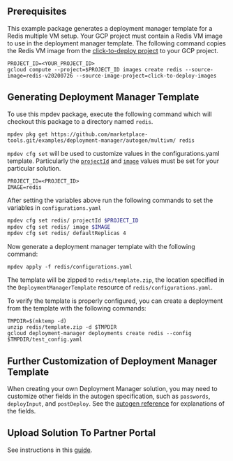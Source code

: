 ## Prerequisites

This example package generates a deployment manager template for a Redis 
multiple VM setup. Your GCP project must contain a Redis VM image to use in the
deployment manager template. The following command copies the Redis VM image
from the
[click-to-deploy project](https://github.com/GoogleCloudPlatform/click-to-deploy)
to your GCP project.

```
PROJECT_ID=<YOUR_PROJECT_ID>
gcloud compute --project=$PROJECT_ID images create redis --source-image=redis-v20200726 --source-image-project=click-to-deploy-images
```

## Generating Deployment Manager Template

To use this mpdev package, execute the following command which will checkout this
package to a directory named `redis`.

```
mpdev pkg get https://github.com/marketplace-tools.git/examples/deployment-manager/autogen/multivm/ redis
```

`mpdev cfg set` will be used to customize values in the 
configurations.yaml template. Particularly the
[`projectId`](https://github.com/GoogleCloudPlatform/marketplace-tools/trees/master/docs/autogen-reference.md#cloud.deploymentmanager.autogen.ImageSpec)
and [`image`](https://github.com/GoogleCloudPlatform/marketplace-tools/trees/master/docs/autogen-reference.md#cloud.deploymentmanager.autogen.ImageSpec)
values must be set for your particular solution.

```
PROJECT_ID=<PROJECT_ID>
IMAGE=redis
```

After setting the variables above run the following commands to set the
variables in `configurations.yaml`

```bash
mpdev cfg set redis/ projectId $PROJECT_ID
mpdev cfg set redis/ image $IMAGE
mpdev cfg set redis/ defaultReplicas 4
```

Now generate a deployment manager template with the following command:

```
mpdev apply -f redis/configurations.yaml
```

The template will be zipped to `redis/template.zip`, the location specified
in the `DeploymentManagerTemplate` resource of `redis/configurations.yaml`.

To verify the template is properly configured, you can create a deployment from
the template with the following commands:

```
TMPDIR=$(mktemp -d)
unzip redis/template.zip -d $TMPDIR
gcloud deployment-manager deployments create redis --config $TMPDIR/test_config.yaml
```

## Further Customization of Deployment Manager Template

When creating your own Deployment Manager solution, you may need to
customize other fields in the autogen specification, such as `passwords`,
`deployInput`, and `postDeploy`. See the 
[autogen reference](https://github.com/GoogleCloudPlatform/marketplace-tools/tree/master/docs/autogen-reference.md)
for explanations of the fields.

## Upload Solution To Partner Portal

See instructions in this 
[guide](https://github.com/GoogleCloudPlatform/marketplace-tools/tree/master/docs/deployment-manager-guide.md).

